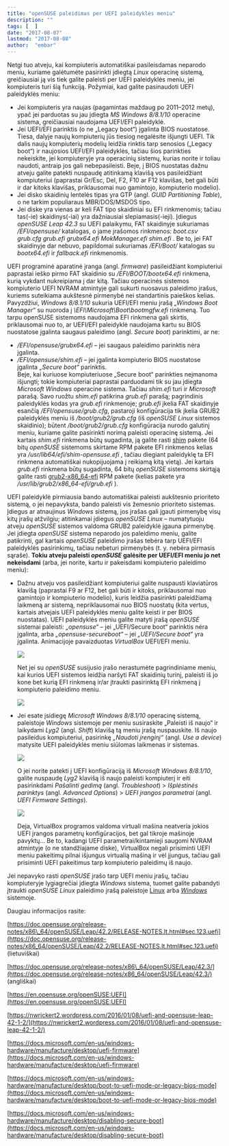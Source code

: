 ```yaml
---
title: "openSUSE paleidimas per UEFI paleidyklės meniu"
description: ""
tags: [  ]
date: "2017-08-07"
lastmod: "2017-08-08"
author:  "embar"
---
```

Netgi tuo atveju, kai kompiuteris automatiškai pasileisdamas neparodo meniu, kuriame galėtumėte pasirinkti įdiegtą _Linux_ operacinę sistemą, greičiausiai ją vis tiek galite paleisti per UEFI paleidyklės meniu, jei kompiuteris turi šią funkciją. Požymiai, kad galite pasinaudoti UEFI paleidyklės meniu:

*   Jei kompiuteris yra naujas (pagamintas maždaug po 2011–2012 metų), ypač jei parduotas su jau įdiegta _MS Windows 8/8.1/10_ operacine sistema, greičiausiai naudojama UEFI/EFI paleidyklė.
*   Jei UEFI/EFI parinktis (o ne „Legacy boot“) įgalinta BIOS nuostatose. Tiesa, dalyje naujų kompiuterių jūs tiesiog negalėsite išjungti UEFI. Tik dalis naujų kompiuterių modelių leidžia rinktis tarp senosios („Legacy boot“) ir naujosios UEFI/EFI paleidyklės, tačiau šios parinkties nekeiskite, jei kompiuteryje yra operacinių sistemų, kurias norite ir toliau naudoti, antraip jos gali nebepasileisti. Beje, į BIOS nuostatas dažnu atveju galite patekti nuspaudę atitinkamą klavišą vos pasileidžiant kompiuteriui (paprastai Gr/Esc, Del, F2, F10 ar F12 klavišas, bet gali būti ir dar kitoks klavišas, priklausomai nuo gamintojo, kompiuterio modelio).
*   Jei disko skaidinių lentelės tipas yra GTP (angl. _GUID Partitioning Table_), o ne tarkim populiaraus MBR/DOS/MSDOS tipo.
*   Jei diske yra vienas ar keli FAT tipo skaidiniai su EFI rinkmenomis; tačiau tas(-ie) skaidinys(-iai) yra dažniausiai slepiamasis(-ieji). Įdiegus _openSUSE Leap 42.3_ su UEFI palaikymu, FAT skaidinyje sukuriamas _/EFI/opensuse/_ katalogas, o jame įrašomos rinkmenos: _boot.csv grub.cfg grub.efi grubx64.efi MokManager.efi shim.efi_ . Be to, jei FAT skaidinyje dar nebuvo, papildomai sukuriamas _/EFI/Boot/_ katalogas su _bootx64.efi_ ir _fallback.efi_ rinkmenomis.

UEFI programinė aparatinė įranga (angl. _firmware_) pasileidžiant kompiuteriui paprastai ieško pirmo FAT skaidinio su _/EFI/BOOT/bootx64.efi_ rinkmena, kurią vykdant nukreipiama į dar kitą. Tačiau operacinės sistemos kompiuterio UEFI NVRAM atmintyje gali sukurti nuosavus paleidimo įrašus, kuriems suteikiama aukštesnė pirmenybė nei standartinis paieškos kelias. Pavyzdžiui, _Windows 8/8.1/10_ sukuria UEFI/EFI meniu įrašą _„Windows Boot Manager“_ su nuoroda į _\\EFI\\Microsoft\\Boot\\bootmgfw.efi_ rinkmeną. Tuo tarpu openSUSE sistemoms naudojama EFI rinkmena gali skirtis, priklausomai nuo to, ar UEFI/EFI paleidyklė naudojama kartu su BIOS nuostatose įgalinta saugaus paleidimo (angl. _Secure boot_) parinktimi, ar ne:

*   _/EFI/opensuse/grubx64.efi_ – jei saugaus paleidimo parinktis nėra įgalinta.
*   _/EFI/opensuse/shim.efi_ – jei įgalinta kompiuterio BIOS nuostatose įgalinta _„Secure boot“_ parinktis.  
    Beje, kai kuriuose kompiuteriuose „Secure boot“ parinkties neįmanoma išjungti; tokie kompiuteriai paprastai parduodami tik su jau įdiegta _Microsoft Windows_ operacine sistema. Tačiau _shim.efi_ turi ir _Microsoft_ parašą. Savo ruožtu _shim.efi_ patikrina _grub.efi_ parašą; pagrindinis paleidyklės kodas yra _grub.efi_ rinkmenoje; _grub.efi_ įkelia FAT skaidinyje esančią _/EFI/opensuse/grub.cfg_, pastaroji konfigūracija tik įkelia GRUB2 paleidyklės meniu iš _/boot/grub2/grub.cfg_ (iš _openSUSE Linux_ sistemos skaidinio); būtent _/boot/grub2/grub.cfg_ konfigūracija nurodo galutinį meniu, kuriame galite pasirinkti norimą paleisti operacinę sistemą. Jei kartais _shim.efi_ rinkmena būtų sugadinta, ją galite rasti [shim](https://software.opensuse.org/package/shim) pakete (64 bitų _openSUSE_ sistemoms skirtame RPM pakete EFI rinkmenos kelias yra _/usr/lib64/efi/shim-opensuse.efi_ , tačiau diegiant paleidyklę ta EFI rinkmena automatiškai nukopijuojama į reikiamą kitą vietą). Jei kartais _grub.efi_ rinkmena būtų sugadinta, 64 bitų _openSUSE_ sistemoms skirtąją galite rasti [grub2-x86\_64-efi](https://software.opensuse.org/package/grub2-x86_64-efi) RPM pakete (kelias pakete yra _/usr/lib/grub2/x86\_64-efi/grub.efi_ ).

UEFI paleidyklė pirmiausia bando automatiškai paleisti aukštesnio prioriteto sistemą, o jei nepavyksta, bando paleisti vis žemesnio prioriteto sistemas. Įdiegus ar atnaujinus _Windows_ sistemą, jos įrašas gali įgauti pirmenybę visų kitų įrašų atžvilgiu; atitinkamai įdiegus _openSUSE Linux_ – numatytuoju atveju _openSUSE_ sistemos valdoma GRUB2 paleidyklė įgauna pirmenybę. Jei įdiegta _openSUSE_ sistema neparodo jos paleidimo meniu, galite patikrinti, gal kartais _openSUSE_ paleidimo įrašas tebėra tarp UEFI/EFI paleidyklės pasirinkimų, tačiau nebeturi pirmenybės (t. y. nebėra pirmasis sąraše). **Tokiu atveju paleisti _openSUSE_ galėsite per UEFI/EFI meniu jo net nekeisdami** (arba, jei norite, kartu ir pakeisdami kompiuterio paleidimo meniu):

*   Dažnu atveju vos pasileidžiant kompiuteriui galite nuspausti klaviatūros klavišą (paprastai F9 ar F12, bet gali būti ir kitoks, priklausomai nuo gamintojo ir kompiuterio modelio), kuris leidžia pasirinkti paleidžiamą laikmeną ar sistemą, nepriklausomai nuo BIOS nuostatų (kita vertus, kartais atvejais UEFI paleidyklės meniu galite keisti ir per BIOS nuostatas). UEFI paleidyklės meniu galite matyti įrašą _openSUSE_ sistemai paleisti: _„opensuse“_ – jei „UEFI/Secure boot“ parinktis nėra įgalinta, arba _„opensuse-secureboot“_ – jei _„UEFI/Secure boot“_ yra įgalinta. Animacijoje pavaizduotas _VirtualBox_ UEFI/EFI meniu.  
      
    [![](/images/stories/UEFI%20meniu.gif)](/images/stories/UEFI%20meniu.gif)  
      
    Net jei su _openSUSE_ susijusio įrašo nerastumėte pagrindiniame meniu, kai kurios UEFI sistemos leidžia naršyti FAT skaidinių turinį, paleisti iš jo kone bet kurią EFI rinkmeną ir/ar įtraukti pasirinktą EFI rinkmeną į kompiuterio paleidimo meniu.  
      
    [![](/images/stories/UEFI%20savitas%20EFI.gif)](/images/stories/UEFI%20savitas%20EFI.gif)  
      
    
*   Jei esate įsidiegę _Microsoft Windows 8/8.1/10_ operacinę sistemą, paleistoje _Windows_ sistemoje per meniu susiraskite „Paleisti iš naujo“ ir laikydami _Lyg2_ (angl. _Shift_) klavišą tą meniu įrašą nuspauskite. Iš naujo pasileidus kompiuteriui, pasirinkę _„Naudoti įrenginį“_ (angl. _Use a device_) matysite UEFI paleidyklės meniu siūlomas laikmenas ir sistemas.  
      
    [![](/images/stories/Windows%20UEFI%20naudoti%20irengini.gif)](/images/stories/Windows%20UEFI%20naudoti%20irengini.gif)  
      
    O jei norite patekti į UEFI konfigūraciją iš _Microsoft Windows 8/8.1/10_, galite nuspaudę _Lyg2_ klavišą iš naujo paleisti kompiuterį ir eiti pasirinkdami _Pašalinti gedimą_ (angl. _Troubleshoot_) > _Išplėstinės parinktys_ (angl. _Advanced Options_) > _UEFI įrangos parametrai_ (angl. _UEFI Firmware Settings_).  
      
    [![](/images/stories/Windows%20UEFI%20konfig%20iejimas.gif)](/images/stories/Windows%20UEFI%20konfig%20iejimas.gif)  
      
    Deja, VirtualBox programos valdoma virtuali mašina neatveria jokios UEFI įrangos parametrų konfigūracijos, bet gal tikroje mašinoje pavyktų... Be to, kadangi UEFI parametrai/kintamieji saugomi NVRAM atmintyje (o ne standžiajame diske), VirtualBox negali prisiminti UEFI meniu pakeitimų pilnai išjungus virtualią mašiną ir vėl įjungus, tačiau gali prisiminti UEFI pakeitimus tarp kompiuterio paleidimų iš naujo.

Jei nepavyko rasti _openSUSE_ įrašo tarp UEFI meniu įrašų, tačiau kompiuteryje lygiagrečiai įdiegta _Windows_ sistema, tuomet galite pabandyti įtraukti _openSUSE Linux_ paleidimo įrašą paleistoje [Linux](index.php/pamokos/10-diegimas/222-opensuse-paleidimo-atkurimas-uefi-is-linux) arba [_Windows_](index.php/pamokos/10-diegimas/221-opensuse-paleidimo-atkurimas-uefi-windows-easyuefi) sistemoje.

Daugiau informacijos rasite:

[https://doc.opensuse.org/release-notes/x86\_64/openSUSE/Leap/42.2/RELEASE-NOTES.lt.html#sec.123.uefi](https://doc.opensuse.org/release-notes/x86_64/openSUSE/Leap/42.2/RELEASE-NOTES.lt.html#sec.123.uefi) (lietuviškai)

[https://doc.opensuse.org/release-notes/x86\_64/openSUSE/Leap/42.3/](https://doc.opensuse.org/release-notes/x86_64/openSUSE/Leap/42.3/) (angliškai)

[https://en.opensuse.org/openSUSE:UEFI](https://en.opensuse.org/openSUSE:UEFI)

[https://nwrickert2.wordpress.com/2016/01/08/uefi-and-opensuse-leap-42-1-2/](https://nwrickert2.wordpress.com/2016/01/08/uefi-and-opensuse-leap-42-1-2/)

[https://docs.microsoft.com/en-us/windows-hardware/manufacture/desktop/uefi-firmware](https://docs.microsoft.com/en-us/windows-hardware/manufacture/desktop/uefi-firmware)

[https://docs.microsoft.com/en-us/windows-hardware/manufacture/desktop/boot-to-uefi-mode-or-legacy-bios-mode](https://docs.microsoft.com/en-us/windows-hardware/manufacture/desktop/boot-to-uefi-mode-or-legacy-bios-mode)

[https://docs.microsoft.com/en-us/windows-hardware/manufacture/desktop/disabling-secure-boot](https://docs.microsoft.com/en-us/windows-hardware/manufacture/desktop/disabling-secure-boot)
